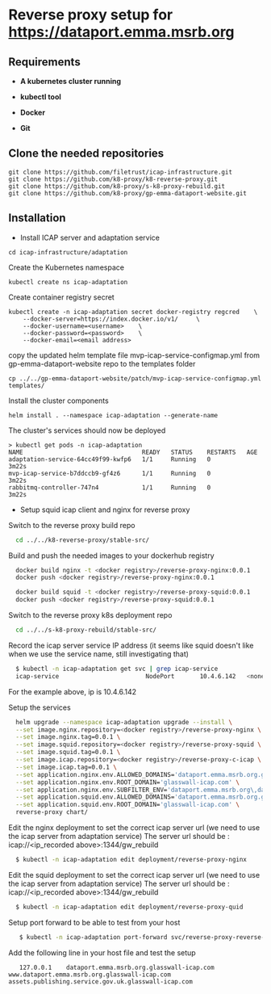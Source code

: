 # Reverse proxy setup for https://dataport.emma.msrb.org

## Requirements

- **A kubernetes cluster running**

- **kubectl tool**

- **Docker**

- **Git**

## Clone the needed repositories
```
git clone https://github.com/filetrust/icap-infrastructure.git
git clone https://github.com/k8-proxy/k8-reverse-proxy.git
git clone https://github.com/k8-proxy/s-k8-proxy-rebuild.git
git clone https://github.com/k8-proxy/gp-emma-dataport-website.git
```

## Installation

- Install ICAP server and adaptation service
  
```
cd icap-infrastructure/adaptation
```

Create the Kubernetes namespace
```
kubectl create ns icap-adaptation
```

Create container registry secret
```
kubectl create -n icap-adaptation secret docker-registry regcred	\ 
	--docker-server=https://index.docker.io/v1/ 	\
	--docker-username=<username>	\
	--docker-password=<password>	\
	--docker-email=<email address>
```

copy the updated helm template file mvp-icap-service-configmap.yml from gp-emma-dataport-website repo to the templates folder 
```
cp ../../gp-emma-dataport-website/patch/mvp-icap-service-configmap.yml templates/
```

Install the cluster components
```
helm install . --namespace icap-adaptation --generate-name
```

The cluster's services should now be deployed
```
> kubectl get pods -n icap-adaptation
NAME                                 READY   STATUS    RESTARTS   AGE
adaptation-service-64cc49f99-kwfp6   1/1     Running   0          3m22s
mvp-icap-service-b7ddccb9-gf4z6      1/1     Running   0          3m22s
rabbitmq-controller-747n4            1/1     Running   0          3m22s
```
 
- Setup squid icap client and nginx for reverse proxy
  
Switch to the reverse proxy build repo
  ```bash
    cd ../../k8-reverse-proxy/stable-src/
  ```

Build and push the needed images to your dockerhub registry
  ```bash
    docker build nginx -t <docker registry>/reverse-proxy-nginx:0.0.1
    docker push <docker registry>/reverse-proxy-nginx:0.0.1

    docker build squid -t <docker registry>/reverse-proxy-squid:0.0.1
    docker push <docker registry>/reverse-proxy-squid:0.0.1
  ```

Switch to the reverse proxy k8s deployment repo
  ```bash
    cd ../../s-k8-proxy-rebuild/stable-src/
  ```

Record the icap server service IP address (it seems like squid doesn't like when we use the service name, still investigating that)
  ```bash
    $ kubectl -n icap-adaptation get svc | grep icap-service
    icap-service                        NodePort       10.4.6.142   <none>          1344:32278/TCP   23h
  ```
For the example above, ip is 10.4.6.142 


Setup the services
  ```bash
    helm upgrade --namespace icap-adaptation upgrade --install \
	--set image.nginx.repository=<docker registry>/reverse-proxy-nginx \
	--set image.nginx.tag=0.0.1 \
	--set image.squid.repository=<docker registry>/reverse-proxy-squid \
	--set image.squid.tag=0.0.1 \
	--set image.icap.repository=<docker registry>/reverse-proxy-c-icap \
	--set image.icap.tag=0.0.1 \
	--set application.nginx.env.ALLOWED_DOMAINS='dataport.emma.msrb.org.glasswall-icap.com\,www.dataport.emma.msrb.org.glasswall-icap.com' \
	--set application.nginx.env.ROOT_DOMAIN='glasswall-icap.com' \
	--set application.nginx.env.SUBFILTER_ENV='dataport.emma.msrb.org\,dataport.emma.msrb.org.glasswall-icap.com' \
	--set application.squid.env.ALLOWED_DOMAINS='dataport.emma.msrb.org.glasswall-icap.com\,www.dataport.emma.msrb.org.glasswall-icap.com' \
	--set application.squid.env.ROOT_DOMAIN='glasswall-icap.com' \
	reverse-proxy chart/
  ```

Edit the nginx deployment to set the correct icap server url (we need to use the icap server from adaptation service)
The server url should be : icap://<ip_recorded above>:1344/gw_rebuild
  ```bash
    $ kubectl -n icap-adaptation edit deployment/reverse-proxy-nginx
  ```

Edit the squid deployment to set the correct icap server url (we need to use the icap server from adaptation service)
The server url should be : icap://<ip_recorded above>:1344/gw_rebuild
  ```bash
    $ kubectl -n icap-adaptation edit deployment/reverse-proxy-quid
  ```

Setup port forward to be able to test from your host
 ```bash
    $ kubectl -n icap-adaptation port-forward svc/reverse-proxy-reverse-proxy-nginx 443:443
  ```  

Add the following line in your host file and test the setup
 ```
    127.0.0.1	 dataport.emma.msrb.org.glasswall-icap.com www.dataport.emma.msrb.org.glasswall-icap.com assets.publishing.service.gov.uk.glasswall-icap.com
  ```  



